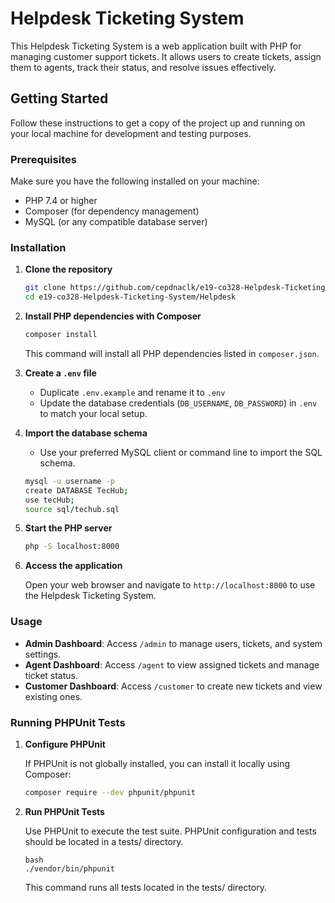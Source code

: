 # Helpdesk Ticketing System

This Helpdesk Ticketing System is a web application built with PHP for managing customer support tickets. It allows users to create tickets, assign them to agents, track their status, and resolve issues effectively.

## Getting Started

Follow these instructions to get a copy of the project up and running on your local machine for development and testing purposes.

### Prerequisites

Make sure you have the following installed on your machine:

- PHP 7.4 or higher
- Composer (for dependency management)
- MySQL (or any compatible database server)

### Installation

1. **Clone the repository**
    ```bash
    git clone https://github.com/cepdnaclk/e19-co328-Helpdesk-Ticketing-System.git
    cd e19-co328-Helpdesk-Ticketing-System/Helpdesk
    ```

2. **Install PHP dependencies with Composer**

    ```bash
    composer install
    ```

    This command will install all PHP dependencies listed in `composer.json`.

3. **Create a `.env` file**
    - Duplicate `.env.example` and rename it to `.env`
    - Update the database credentials (`DB_USERNAME`, `DB_PASSWORD`) in `.env` to match your local setup.

4. **Import the database schema**
    - Use your preferred MySQL client or command line to import the SQL schema.
    ```bash
    mysql -u username -p
    create DATABASE TecHub;
    use tecHub;
    source sql/techub.sql
    ```

5. **Start the PHP server**

    ```bash
    php -S localhost:8000
    ```

6. **Access the application**

    Open your web browser and navigate to `http://localhost:8000` to use the Helpdesk Ticketing System.

### Usage

- **Admin Dashboard**: Access `/admin` to manage users, tickets, and system settings.
- **Agent Dashboard**: Access `/agent` to view assigned tickets and manage ticket status.
- **Customer Dashboard**: Access `/customer` to create new tickets and view existing ones.


### Running PHPUnit Tests

1. **Configure PHPUnit**

   If PHPUnit is not globally installed, you can install it locally using Composer:
   ```bash
   composer require --dev phpunit/phpunit
   ```

2. **Run PHPUnit Tests**

    Use PHPUnit to execute the test suite. PHPUnit configuration and tests should be located in a tests/ directory.
    ```
    bash
    ./vendor/bin/phpunit
    ```

    This command runs all tests located in the tests/ directory.